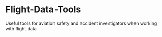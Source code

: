 # Flight-Data-Tools
Useful tools for aviation safety and accident investigators when working with flight data
